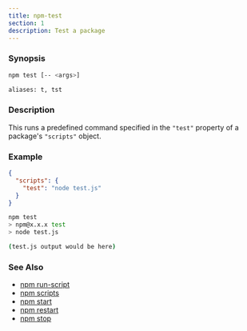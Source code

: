 ```yaml
---
title: npm-test
section: 1
description: Test a package
---
```


### Synopsis

```bash
npm test [-- <args>]

aliases: t, tst
```

### Description

This runs a predefined command specified in the `"test"` property of
a package's `"scripts"` object.

### Example

```json
{
  "scripts": {
    "test": "node test.js"
  }
}
```

```bash
npm test
> npm@x.x.x test
> node test.js

(test.js output would be here)
```



### See Also

* [npm run-script](/commands/npm-run-script)
* [npm scripts](/using-npm/scripts)
* [npm start](/commands/npm-start)
* [npm restart](/commands/npm-restart)
* [npm stop](/commands/npm-stop)
